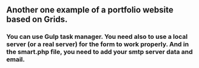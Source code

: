 ## Another one example of a portfolio website based on Grids.

### You can use Gulp task manager. You need also to use a local server (or a real server) for the form to work properly. And in the smart.php file, you need to add your smtp server data and email.

